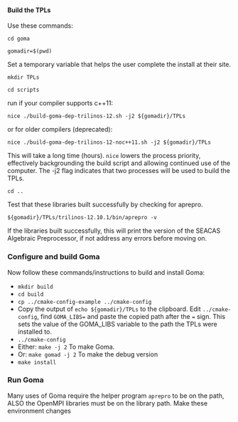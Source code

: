 #### Build the TPLs

Use these commands:

`cd goma`

`gomadir=$(pwd)`

Set a temporary variable that helps the user complete the install at their site.

`mkdir TPLs`

`cd scripts`

run if your compiler supports c++11:

`nice ./build-goma-dep-trilinos-12.sh -j2 ${gomadir}/TPLs`

or for older compilers (deprecated):

`nice ./build-goma-dep-trilinos-12-noc++11.sh -j2 ${gomadir}/TPLs`

This will take a long time (hours). `nice` lowers the process priority, effectively backgrounding the build script and allowing continued use of the computer. The -j2 flag indicates that two processes will be used to build the TPLs.

`cd ..`

Test that these libraries built successfully by checking for aprepro.

`${gomadir}/TPLs/trilinos-12.10.1/bin/aprepro -v`

If the libraries built successfully, this will print the version of the SEACAS Algebraic Preprocessor, if not address any errors before moving on.

### Configure and build Goma

Now follow these commands/instructions to build and install Goma:

* `mkdir build`
* `cd build`
* `cp ../cmake-config-example ../cmake-config`
* Copy the output of `echo ${gomadir}/TPLs` to the clipboard. Edit `../cmake-config`, find `GOMA_LIBS=` and paste the copied path after the `=` sign. This sets the value of the GOMA_LIBS variable to the path the TPLs were installed to.
* `../cmake-config`
* Either: `make -j 2` To make Goma.
* Or: `make gomad -j 2` To make the debug version
* `make install`

### Run Goma

Many uses of Goma require the helper program `aprepro` to be on the path, ALSO the OpenMPI libraries must be on the library path. Make these environment changes


